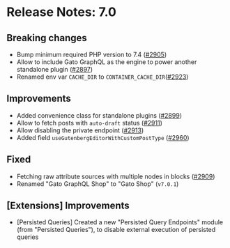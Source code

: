 # Release Notes: 7.0

## Breaking changes

- Bump minimum required PHP version to 7.4 ([#2905](https://github.com/GatoGraphQL/GatoGraphQL/pull/2905))
- Allow to include Gato GraphQL as the engine to power another standalone plugin ([#2897](https://github.com/GatoGraphQL/GatoGraphQL/pull/2897))
- Renamed env var `CACHE_DIR` to `CONTAINER_CACHE_DIR`([#2923](https://github.com/GatoGraphQL/GatoGraphQL/pull/2923))

## Improvements

- Added convenience class for standalone plugins ([#2899](https://github.com/GatoGraphQL/GatoGraphQL/pull/2899))
- Allow to fetch posts with `auto-draft` status ([#2911](https://github.com/GatoGraphQL/GatoGraphQL/pull/2911))
- Allow disabling the private endpoint ([#2913](https://github.com/GatoGraphQL/GatoGraphQL/pull/2913))
- Added field `useGutenbergEditorWithCustomPostType` ([#2960](https://github.com/GatoGraphQL/GatoGraphQL/pull/2960))

## Fixed

- Fetching raw attribute sources with multiple nodes in blocks ([#2909](https://github.com/GatoGraphQL/GatoGraphQL/pull/2909))
- Renamed "Gato GraphQL Shop" to "Gato Shop" (`v7.0.1`)

## [Extensions] Improvements

- [Persisted Queries] Created a new "Persisted Query Endpoints" module (from "Persisted Queries"), to disable external execution of persisted queries
